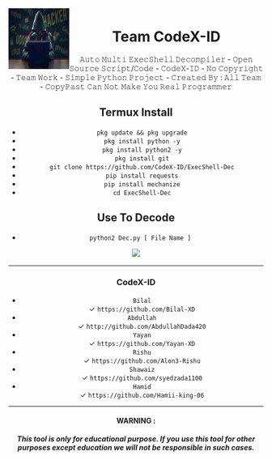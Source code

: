 <img src="https://github.com/CodeX-ID/Temp-mail/blob/main/FB_IMG_16438157518732124.jpg" width="120" height="120" align="left">
<center>
<h1> Team CodeX-ID </h1>
𝙰𝚞𝚝𝚘 𝙼𝚞𝚕𝚝𝚒 𝙴𝚡𝚎𝚌𝚂𝚑𝚎𝚕𝚕 𝙳𝚎𝚌𝚘𝚖𝚙𝚒𝚕𝚎𝚛 - 𝙾𝚙𝚎𝚗 𝚂𝚘𝚞𝚛𝚌𝚎 𝚂𝚌𝚛𝚒𝚙𝚝/𝙲𝚘𝚍𝚎 - 𝙲𝚘𝚍𝚎𝚇-𝙸𝙳 - 𝙽𝚘 𝙲𝚘𝚙𝚢𝚛𝚒𝚐𝚑𝚝 - 𝚃𝚎𝚊𝚖 𝚆𝚘𝚛𝚔 - 𝚂𝚒𝚖𝚙𝚕𝚎 𝙿𝚢𝚝𝚑𝚘𝚗 𝙿𝚛𝚘𝚓𝚎𝚌𝚝 - 𝙲𝚛𝚎𝚊𝚝𝚎𝚍 𝙱𝚢 : 𝙰𝚕𝚕 𝚃𝚎𝚊𝚖 - 𝙲𝚘𝚙𝚢𝙿𝚊𝚜𝚝 𝙲𝚊𝚗 𝙽𝚘𝚝 𝙼𝚊𝚔𝚎 𝚈𝚘𝚞 𝚁𝚎𝚊𝚕 𝙿𝚛𝚘𝚐𝚛𝚊𝚖𝚖𝚎𝚛  
<br>
<h2> Termux Install </h2>


 - ```pkg update && pkg upgrade``` <br>
 - ```pkg install python -y``` <br>
 - ```pkg install python2 -y``` <br>
 - ```pkg install git``` <br>
 - ```git clone https://github.com/CodeX-ID/ExecShell-Dec``` <br>
 - ```pip install requests``` <br>
 - ```pip install mechanize``` <br>
 - ```cd ExecShell-Dec``` <br>
<h2> Use To Decode </h2>

 - ```python2 Dec.py [ File Name ] ``` <br>


<p align="center">
	<img src="https://github.com/CodeX-ID/ExecShell-Dec/blob/main/Shell.png" width="600px">
</p>

------------------------------------------------------------------------
### CodeX-ID
- `Bilal`  <br>   ✓ ` https://github.com/Bilal-XD `  <br>
- `Abdullah`  <br>  ✓ ` http://github.com/AbdullahDada420 `  <br>
- `Yayan`  <br>  ✓ ` https://github.com/Yayan-XD `  <br>
- `Rishu`  <br>  ✓ ` https://github.com/Alon3-Rishu `  <br>
- `Shawaiz`  <br>  ✓ ` https://github.com/syedzada1100 `  <br>
- `Hamid`  <br>  ✓ ` https://github.com/Hamii-king-06 `  <br>
------------------------------------------------------------------------


#### WARNING : 
***This tool is only for educational purpose. If you use this tool for other purposes except education we will not be responsible in such cases.***

